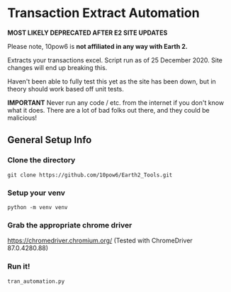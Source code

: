 # Transaction Extract Automation

**MOST LIKELY DEPRECATED AFTER E2 SITE UPDATES**


Please note, 10pow6 is **not affiliated in any way with Earth 2.**

Extracts your transactions excel. Script run as of 25 December 2020.  Site changes will end up breaking this.

Haven't been able to fully test this yet as the site has been down, but in theory should work based off unit tests.

**IMPORTANT** Never run any code / etc. from the internet if you don't know what it does. There are a lot of bad folks out there, and they could be malicious!

## General Setup Info

### Clone the directory
```
git clone https://github.com/10pow6/Earth2_Tools.git
```

### Setup your venv
```
python -m venv venv
```

### Grab the appropriate chrome driver
https://chromedriver.chromium.org/
(Tested with ChromeDriver 87.0.4280.88)

### Run it!
```
tran_automation.py
```